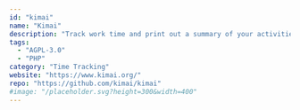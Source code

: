 ```yaml
---
id: "kimai"
name: "Kimai"
description: "Track work time and print out a summary of your activities on demand."
tags:
  - "AGPL-3.0"
  - "PHP"
category: "Time Tracking"
website: "https://www.kimai.org/"
repo: "https://github.com/kimai/kimai"
#image: "/placeholder.svg?height=300&width=400"
---
```


